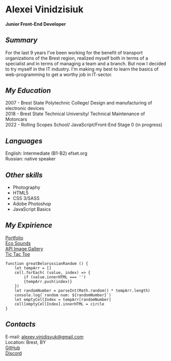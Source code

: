 #  Alexei Vinidzisiuk  
#### Junior Front-End Developer  
  
  
## *Summary*  
For the last 9 years I've been working for the benefit of transport organizations of the Brest region, realized myself both in terms of a specialist and in terms of managing a team and a branch. But now I decided to try myself in the IT industry. I'm making my best to learn the basics of web-programming to get a worthy job in IT-sector.

## *My Education*  
2007 - Brest State Polytechnic College/ Design and manufacturing of electronic devices  
2018 - Brest State Technical University/ Technical Maintenance of Motorcars  
2022 - Rolling Scopes School/ JavaScript/Front-End Stage 0 (in progress)  

## *Languages*  
English: Intermediate (B1-B2) efset.org  
Russian: native speaker  

## *Other skills*  
* Photography  
* HTML5  
* CSS 3/SASS  
* Adobe Photoshop  
* JavaScript Basics  

## *My Expirience*  
[Portfolio](https://canismajor01.github.io/rep01/Portfolio/)  
[Eco Sounds](https://canismajor01.github.io/rep01/eco-sounds/)  
[API Image Gallery](https://canismajor01.github.io/rep01/image-gallery/)  
[Tic Tac Toe](https://canismajor01.github.io/rep01/tic-tac-toe/)  
```
function greatBelorussianRandom () {
    let tempArr = []
    cell.forEach( (value, index) => {
        if (value.innerHTML === '')  
        {tempArr.push(index)}
    })
    let randomNumber = parseInt(Math.random() * tempArr.length)
    console.log(`random num: ${randomNumber}`)
    let emptyCellIndex = tempArr[randomNumber]
    cell[emptyCellIndex].innerHTML = circle
}
```
  
## *Contacts*  
E-mail: alexey.vinidisyuk@gmail.com  
Location: Brest, BY  
[GitHub](https://github.com/CanisMajor01)  
[Discord](https://discordapp.com/users/919991216580493322)  
